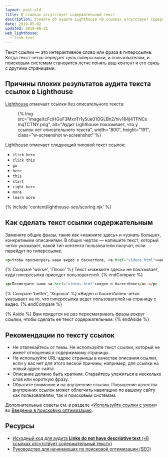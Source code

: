 ```yaml
---
layout: post-old
title: В ссылках отсутствует содержательный текст
description: Узнайте об аудите Lighthouse «В ссылках отсутствует содержательный текст».
date: 2019-05-02
updated: 2019-08-21
web_lighthouse:
  - link-text
---
```


Текст ссылки — это интерактивное слово или фраза в гиперссылке. Когда текст четко передает цель гиперссылки, и пользователям, и поисковым системам становится легче понять ваш контент и его связь с другими страницами.

## Причины плохих результатов аудита текста ссылок в Lighthouse

[Lighthouse](https://developers.google.com/web/tools/lighthouse/) отмечает ссылки без описательного текста:

<figure class="w-figure">{% Img src="image/tcFciHGuF3MxnTr1y5ue01OGLBn2/hiv184j4TFNCsmqTCTNY.png", alt="Аудит Lighthouse показывает, что у ссылок нет описательного текста", width="800", height="191", class="w-screenshot w-screenshot" %}</figure>

Lighthouse отмечает следующий типовой текст ссылок:

- `click here`
- `click this`
- `go`
- `here`
- `this`
- `start`
- `right here`
- `more`
- `learn more`

{% include 'content/lighthouse-seo/scoring.njk' %}

## Как сделать текст ссылки содержательным

Замените общие фразы, такие как «нажмите здесь» и «узнать больше», конкретными описаниями. В общих чертах — напишите текст, который четко указывает, какой тип контента пользователи получат, если перейдут по гиперссылке.

```html
<p>Чтобы просмотреть наши видео о баскетболе, <a href="videos.html">нажмите здесь</a>.</p>
```

{% Compare 'worse', 'Плохо' %} Текст «нажмите здесь» не показывает, куда гиперссылка приведет пользователей. {% endCompare %}

```html
<p>Посмотрите наши <a href="videos.html">видео о баскетболе</a>.</p>
```

{% Compare 'better', 'Хорошо' %} «Видео о баскетболе» четко указывает на то, что гиперссылка ведет пользователей на страницу с видео. {% endCompare %}

{% Aside %} Вам придется не раз пересматривать фразы вокруг ссылки, чтобы сделать ее текст содержательным. {% endAside %}

## Рекомендации по тексту ссылок

- Не отвлекайтесь от темы. Не используйте текст ссылки, который не имеет отношения к содержимому страницы.
- Не используйте URL-адрес страницы в качестве описания ссылки, если у вас нет для этого веской причины, например, для ссылки на новый адрес сайта.
- Описание должно быть кратким. Старайтесь уложиться в несколько слов или короткую фразу.
- Обратите внимание и на внутренние ссылки. Повышение качества внутренних ссылок может облегчить навигацию по вашему сайту как пользователям, так и поисковым системам.

Дополнительные советы см. в разделе «[Используйте ссылки с умом](https://support.google.com/webmasters/answer/7451184#uselinkswisely)» во [Введении в поисковую оптимизацию](https://support.google.com/webmasters/answer/7451184).

## Ресурсы

- [Исходный код для аудита **Links do not have descriptive text** («В ссылках отсутствует содержательный текст»)](https://github.com/GoogleChrome/lighthouse/blob/master/lighthouse-core/audits/seo/link-text.js)
- [Руководство для начинающих по поисковой оптимизации (SEO)](https://support.google.com/webmasters/answer/7451184)
